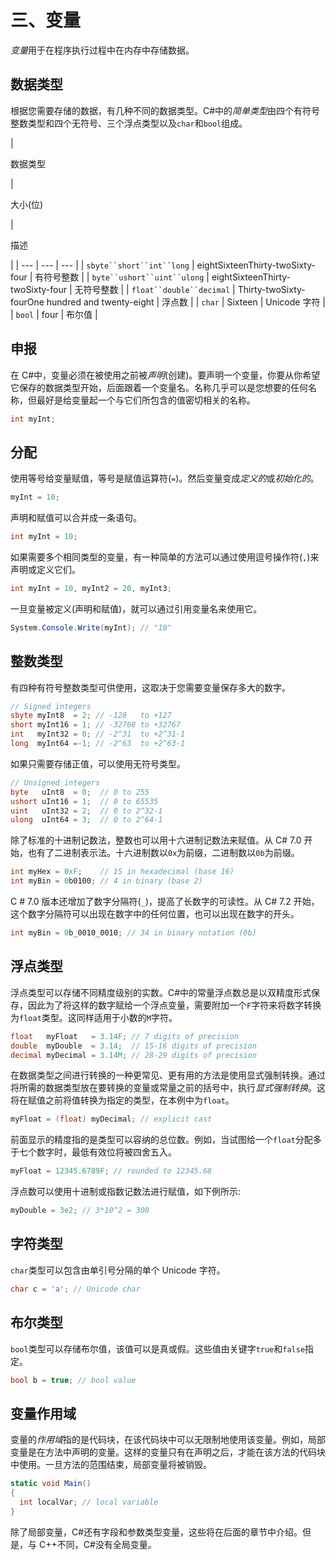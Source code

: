 # 三、变量

*变量*用于在程序执行过程中在内存中存储数据。

## 数据类型

根据您需要存储的数据，有几种不同的数据类型。C#中的*简单类型*由四个有符号整数类型和四个无符号、三个浮点类型以及`char`和`bool`组成。

<colgroup><col class="tcol1 align-left"> <col class="tcol2 align-left"> <col class="tcol3 align-left"></colgroup> 
| 

数据类型

 | 

大小(位)

 | 

描述

 |
| --- | --- | --- |
| `sbyte``short``int``long` | eightSixteenThirty-twoSixty-four | 有符号整数 |
| `byte``ushort``uint``ulong` | eightSixteenThirty-twoSixty-four | 无符号整数 |
| `float``double``decimal` | Thirty-twoSixty-fourOne hundred and twenty-eight | 浮点数 |
| `char` | Sixteen | Unicode 字符 |
| `bool` | four | 布尔值 |

## 申报

在 C#中，变量必须在被使用之前被*声明*(创建)。要声明一个变量，你要从你希望它保存的数据类型开始，后面跟着一个变量名。名称几乎可以是您想要的任何名称，但最好是给变量起一个与它们所包含的值密切相关的名称。

```cs
int myInt;

```

## 分配

使用等号给变量赋值，等号是赋值运算符(`=`)。然后变量变成*定义的*或*初始化的*。

```cs
myInt = 10;

```

声明和赋值可以合并成一条语句。

```cs
int myInt = 10;

```

如果需要多个相同类型的变量，有一种简单的方法可以通过使用逗号操作符(`,`)来声明或定义它们。

```cs
int myInt = 10, myInt2 = 20, myInt3;

```

一旦变量被定义(声明和赋值)，就可以通过引用变量名来使用它。

```cs
System.Console.Write(myInt); // "10"

```

## 整数类型

有四种有符号整数类型可供使用，这取决于您需要变量保存多大的数字。

```cs
// Signed integers
sbyte myInt8  = 2; // -128   to +127
short myInt16 = 1; // -32768 to +32767
int   myInt32 = 0; // -2^31  to +2^31-1
long  myInt64 =-1; // -2^63  to +2^63-1

```

如果只需要存储正值，可以使用无符号类型。

```cs
// Unsigned integers
byte   uInt8  = 0;  // 0 to 255
ushort uInt16 = 1;  // 0 to 65535
uint   uInt32 = 2;  // 0 to 2^32-1
ulong  uInt64 = 3;  // 0 to 2^64-1

```

除了标准的十进制记数法，整数也可以用十六进制记数法来赋值。从 C# 7.0 开始，也有了二进制表示法。十六进制数以`0x`为前缀，二进制数以`0b`为前缀。

```cs
int myHex = 0xF;    // 15 in hexadecimal (base 16)
int myBin = 0b0100; // 4 in binary (base 2)

```

C # 7.0 版本还增加了数字分隔符(`_`)，提高了长数字的可读性。从 C# 7.2 开始，这个数字分隔符可以出现在数字中的任何位置，也可以出现在数字的开头。

```cs
int myBin = 0b_0010_0010; // 34 in binary notation (0b)

```

## 浮点类型

浮点类型可以存储不同精度级别的实数。C#中的常量浮点数总是以双精度形式保存，因此为了将这样的数字赋给一个浮点变量，需要附加一个`F`字符来将数字转换为`float`类型。这同样适用于小数的`M`字符。

```cs
float   myFloat   = 3.14F; // 7 digits of precision
double  myDouble  = 3.14;  // 15-16 digits of precision
decimal myDecimal = 3.14M; // 28-29 digits of precision

```

在数据类型之间进行转换的一种更常见、更有用的方法是使用显式强制转换。通过将所需的数据类型放在要转换的变量或常量之前的括号中，执行*显式强制转换*。这将在赋值之前将值转换为指定的类型，在本例中为`float`。

```cs
myFloat = (float) myDecimal; // explicit cast

```

前面显示的精度指的是类型可以容纳的总位数。例如，当试图给一个`float`分配多于七个数字时，最低有效位将被四舍五入。

```cs
myFloat = 12345.6789F; // rounded to 12345.68

```

浮点数可以使用十进制或指数记数法进行赋值，如下例所示:

```cs
myDouble = 3e2; // 3*10^2 = 300

```

## 字符类型

`char`类型可以包含由单引号分隔的单个 Unicode 字符。

```cs
char c = 'a'; // Unicode char

```

## 布尔类型

`bool`类型可以存储布尔值，该值可以是真或假。这些值由关键字`true`和`false`指定。

```cs
bool b = true; // bool value

```

## 变量作用域

变量的*作用域*指的是代码块，在该代码块中可以无限制地使用该变量。例如，局部变量是在方法中声明的变量。这样的变量只有在声明之后，才能在该方法的代码块中使用。一旦方法的范围结束，局部变量将被销毁。

```cs
static void Main()
{
  int localVar; // local variable
}

```

除了局部变量，C#还有字段和参数类型变量，这些将在后面的章节中介绍。但是，与 C++不同，C#没有全局变量。